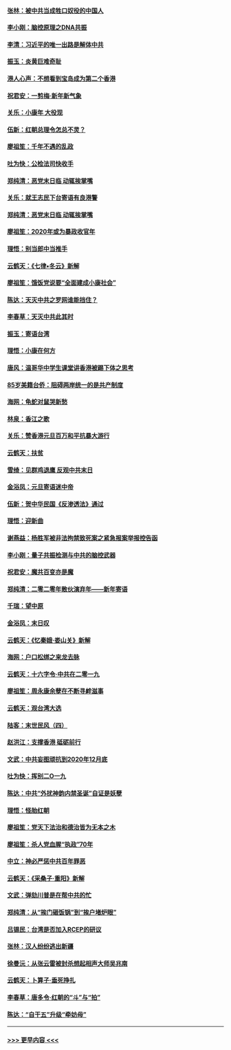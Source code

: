 #### [张林：被中共当成牲口奴役的中国人](../pages/nsc993/n11782397.md?t=01110744) 
#### [李小刚：脑控原理之DNA共振](../pages/nsc993/n11780962.md?t=01110744) 
#### [李清：习近平的唯一出路是解体中共](../pages/nsc993/n11780866.md?t=01110744) 
#### [振玉：炎黄巨难奇耻](../pages/nsc993/n11779632.md?t=01110744) 
#### [港人心声：不想看到宝岛成为第二个香港](../pages/nsc993/n11778817.md?t=01110744) 
#### [祝君安：一剪梅‧新年新气象](../pages/nsc993/n11776340.md?t=01110744) 
#### [关乐：小康年 大役现](../pages/nsc993/n11774213.md?t=01110744) 
#### [伍新：红朝总理令怎总不灵？](../pages/nsc993/n11770813.md?t=01110744) 
#### [廖祖笙：千年不遇的乱政](../pages/nsc993/n11770373.md?t=01110744) 
#### [吐为快：公检法司快收手](../pages/nsc993/n11770359.md?t=01110744) 
#### [郑纯清：恶党末日临 动辄挨掌嘴](../pages/nsc993/n11769912.md?t=01110744) 
#### [关乐：就王志民下台寄语有良港警](../pages/nsc993/n11769903.md?t=01110744) 
#### [郑纯清：恶党末日临 动辄挨掌嘴](../pages/nsc993/n11769356.md?t=01110744) 
#### [廖祖笙：2020年或为暴政收官年](../pages/nsc993/n11768216.md?t=01110744) 
#### [理悟：别当郎中当推手](../pages/nsc993/n11768243.md?t=01110744) 
#### [云鹤天：《七律▪冬云》新解](../pages/nsc993/n11768204.md?t=01110744) 
#### [廖祖笙：饿饭党说要“全面建成小康社会”](../pages/nsc993/n11767482.md?t=01110744) 
#### [陈达：天灭中共之罗网谁能挡住？](../pages/nsc993/n11767465.md?t=01110744) 
#### [李春草：天灭中共此其时](../pages/nsc993/n11767452.md?t=01110744) 
#### [振玉：寄语台湾](../pages/nsc993/n11767432.md?t=01110744) 
#### [理悟：小康在何方](../pages/nsc993/n11767394.md?t=01110744) 
#### [唐风：温哥华中学生课堂讲香港被踢下体之思考](../pages/nsc993/n11766848.md?t=01110744) 
#### [85岁美籍台侨：阻碍两岸统一的是共产制度](../pages/nsc993/n11765043.md?t=01110744) 
#### [海网：龟蛇对鼠哭新愁](../pages/nsc993/n11764895.md?t=01110744) 
#### [林泉：香江之歌](../pages/nsc993/n11764415.md?t=01110744) 
#### [关乐：赞香港元旦百万和平抗暴大游行](../pages/nsc993/n11764382.md?t=01110744) 
#### [云鹤天：扶贫](../pages/nsc993/n11764245.md?t=01110744) 
#### [雪绮：见群鸡退鹰  反观中共末日](../pages/nsc993/n11762112.md?t=01110744) 
#### [金浴凤：元旦寄语迷中帝](../pages/nsc993/n11761788.md?t=01110744) 
#### [伍新：贺中华民国《反渗透法》通过](../pages/nsc993/n11761994.md?t=01110744) 
#### [理悟：迎新曲](../pages/nsc993/n11761152.md?t=01110744) 
#### [谢燕益：杨胜军被非法拘禁致死案之紧急报案举报控告函](../pages/nsc993/n11756134.md?t=01110744) 
#### [李小刚：量子共振检测与中共的脑控武器](../pages/nsc993/n11754518.md?t=01110744) 
#### [祝君安：魔共百变亦是魔](../pages/nsc993/n11754469.md?t=01110744) 
#### [郑纯清：二零二零年散伙演弃年——新年寄语](../pages/nsc993/n11754195.md?t=01110744) 
#### [千瑞：望中原](../pages/nsc993/n11754159.md?t=01110744) 
#### [金浴凤：末日叹](../pages/nsc993/n11752359.md?t=01110744) 
#### [云鹤天：《忆秦娥‧娄山关》新解](../pages/nsc993/n11752348.md?t=01110744) 
#### [海网：户口松绑之来龙去脉](../pages/nsc993/n11752328.md?t=01110744) 
#### [云鹤天：十六字令‧中共在二零一九](../pages/nsc993/n11752305.md?t=01110744) 
#### [廖祖笙：周永康余孽在不断寻衅滋事](../pages/nsc993/n11751013.md?t=01110744) 
#### [云鹤天：观台湾大选](../pages/nsc993/n11751007.md?t=01110744) 
#### [陆客：末世民风（四）](../pages/nsc993/n11749203.md?t=01110744) 
#### [赵洪江：支撑香港 砥砺前行](../pages/nsc993/n11748482.md?t=01110744) 
#### [文武：中共妄图顽抗到2020年12月底](../pages/nsc993/n11748446.md?t=01110744) 
#### [吐为快：挥别二O一九](../pages/nsc993/n11748411.md?t=01110744) 
#### [陈达：中共“外扰神韵内禁圣诞”自证是妖孽](../pages/nsc993/n11748226.md?t=01110744) 
#### [理悟：怪胎红朝](../pages/nsc993/n11748206.md?t=01110744) 
#### [廖祖笙：党天下法治和德治皆为无本之木](../pages/nsc993/n11748135.md?t=01110744) 
#### [廖祖笙：杀人党血腥“执政”70年](../pages/nsc993/n11745144.md?t=01110744) 
#### [中立：神必严惩中共百年罪恶](../pages/nsc993/n11744970.md?t=01110744) 
#### [云鹤天：《采桑子‧重阳》新解](../pages/nsc993/n11744948.md?t=01110744) 
#### [文武：弹劾川普是在帮中共的忙](../pages/nsc993/n11744758.md?t=01110744) 
#### [郑纯清：从“挨门砸饭锅”到“挨户堵炉眼”](../pages/nsc993/n11744745.md?t=01110744) 
#### [吕锡民：台湾是否加入RCEP的研议](../pages/nsc993/n11744701.md?t=01110744) 
#### [张林：汉人纷纷逃出新疆](../pages/nsc993/n11743530.md?t=01110744) 
#### [徐曼沅：从张云雷被封杀想起相声大师吴兆南](../pages/nsc993/n11741816.md?t=01110744) 
#### [云鹤天：卜算子‧垂死挣扎](../pages/nsc993/n11739956.md?t=01110744) 
#### [李春草：唐多令‧红朝的“斗”与“拍”](../pages/nsc993/n11739830.md?t=01110744) 
#### [陈达：“自干五”升级“牵妨母”](../pages/nsc993/n11739724.md?t=01110744) 

----
#### [ >>> 更早内容 <<< ](../indexes/nsc993-earlier.md)
